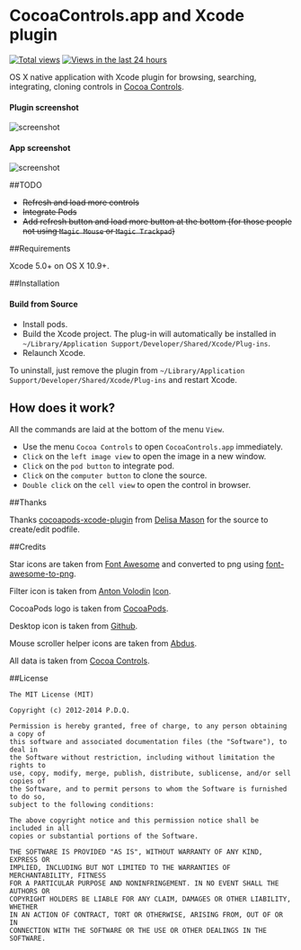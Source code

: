 CocoaControls.app and Xcode plugin
===================
[![Total views](https://sourcegraph.com/api/repos/github.com/yeahdongcn/RSImageOptimPlugin/counters/views.png)](https://sourcegraph.com/github.com/yeahdongcn/RSImageOptimPlugin)
[![Views in the last 24 hours](https://sourcegraph.com/api/repos/github.com/yeahdongcn/RSImageOptimPlugin/counters/views-24h.png)](https://sourcegraph.com/github.com/yeahdongcn/RSImageOptimPlugin)

OS X native application with Xcode plugin for browsing, searching, integrating, cloning controls in [Cocoa Controls](http://cocoacontrols.com/). 

#### Plugin screenshot
![screenshot](https://raw.githubusercontent.com/yeahdongcn/CocoaControlsPlugin/master/plugin_screenshot.png)

#### App screenshot
![screenshot](https://raw.githubusercontent.com/yeahdongcn/CocoaControlsPlugin/master/app_screenshot.png)


##TODO
* ~~Refresh and load more controls~~
* ~~Integrate Pods~~
* ~~Add refresh button and load more button at the bottom (for those people not using `Magic Mouse` or `Magic Trackpad`)~~

##Requirements

Xcode 5.0+ on OS X 10.9+.

##Installation

#### Build from Source

* Install pods.
* Build the Xcode project. The plug-in will automatically be installed in `~/Library/Application Support/Developer/Shared/Xcode/Plug-ins`. 
* Relaunch Xcode.

To uninstall, just remove the plugin from `~/Library/Application Support/Developer/Shared/Xcode/Plug-ins` and restart Xcode.

## How does it work?

All the commands are laid at the bottom of the menu `View`.

* Use the menu `Cocoa Controls` to open `CocoaControls.app` immediately.
* `Click` on the `left image view` to open the image in a new window.
* `Click` on the `pod button` to integrate pod.
* `Click` on the `computer button` to clone the source.
* `Double click` on the `cell view` to open the control in browser.

##Thanks

Thanks [cocoapods-xcode-plugin](https://github.com/kattrali/cocoapods-xcode-plugin) from [Delisa Mason](https://github.com/kattrali) for the source to create/edit podfile.

##Credits

Star icons are taken from [Font Awesome](http://fontawesome.io/) and converted to png using [font-awesome-to-png](https://github.com/odyniec/font-awesome-to-png).

Filter icon is taken from [Anton Volodin](https://dribbble.com/cuzmich) [Icon](https://dribbble.com/shots/444019-Icons?list=users&offset=0).

CocoaPods logo is taken from [CocoaPods](http://cocoapods.org/).

Desktop icon is taken from [Github](https://github.com).

Mouse scroller helper icons are taken from [Abdus](https://dribbble.com/iamabdus).

All data is taken from [Cocoa Controls](http://cocoacontrols.com/).

##License

    The MIT License (MIT)

    Copyright (c) 2012-2014 P.D.Q.

    Permission is hereby granted, free of charge, to any person obtaining a copy of
    this software and associated documentation files (the "Software"), to deal in
    the Software without restriction, including without limitation the rights to
    use, copy, modify, merge, publish, distribute, sublicense, and/or sell copies of
    the Software, and to permit persons to whom the Software is furnished to do so,
    subject to the following conditions:

    The above copyright notice and this permission notice shall be included in all
    copies or substantial portions of the Software.

    THE SOFTWARE IS PROVIDED "AS IS", WITHOUT WARRANTY OF ANY KIND, EXPRESS OR
    IMPLIED, INCLUDING BUT NOT LIMITED TO THE WARRANTIES OF MERCHANTABILITY, FITNESS
    FOR A PARTICULAR PURPOSE AND NONINFRINGEMENT. IN NO EVENT SHALL THE AUTHORS OR
    COPYRIGHT HOLDERS BE LIABLE FOR ANY CLAIM, DAMAGES OR OTHER LIABILITY, WHETHER
    IN AN ACTION OF CONTRACT, TORT OR OTHERWISE, ARISING FROM, OUT OF OR IN
    CONNECTION WITH THE SOFTWARE OR THE USE OR OTHER DEALINGS IN THE SOFTWARE.

